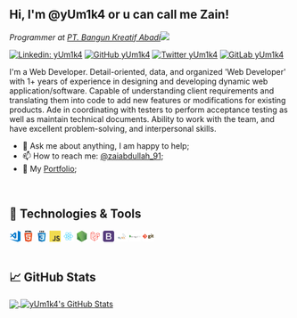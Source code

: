 <h2> Hi, I'm @yUm1k4 or u can call me Zain!</h2>

<p><em>Programmer at <a href="https://www.linkedin.com/company/pt-bangun-kreatif-abadi/">PT. Bangun Kreatif Abadi</a><img src="https://media.giphy.com/media/WUlplcMpOCEmTGBtBW/giphy.gif" width="30"> 
</em></p>

[![Linkedin: yUm1k4](https://img.shields.io/badge/-yum1k4-blue?style=flat-square&logo=Linkedin&logoColor=white&link=https://www.linkedin.com/in/yum1k4/)](https://www.linkedin.com/in/yum1k4/)
[![GitHub yUm1k4](https://img.shields.io/github/followers/yum1k4?label=follow&style=social)](https://github.com/yUm1k4)
[![Twitter yUm1k4](https://img.shields.io/twitter/follow/yUm1k4?style=social)](https://twitter.com/yUm1k4)
[![GitLab yUm1k4](https://img.shields.io/badge/GitLab-yUm1k4-blue)](https://gitlab.com/yUm1k4)


I'm a Web Developer. Detail-oriented, data, and organized 'Web Developer' with 1+ years of experience in designing and developing dynamic web application/software. Capable of understanding client requirements and translating them into code to add new features or modifications for existing products. Ade
in coordinating with testers to perform acceptance testing as well as maintain technical documents. Ability to work with the team, and have excellent problem-solving, and interpersonal skills.

- 💬 Ask me about anything, I am happy to help;
- 📫 How to reach me: [@zaiabdullah_91](https://instagram.com/zaiabdullah_91);
- 📝 My [Portfolio](https://yum1k4.github.io/);
<br />

## 🔧 Technologies & Tools

<code><img alt="Visual Studio Code" width="20" src="https://raw.githubusercontent.com/github/explore/80688e429a7d4ef2fca1e82350fe8e3517d3494d/topics/visual-studio-code/visual-studio-code.png"/></code>
<code><img height="20" src="https://raw.githubusercontent.com/github/explore/80688e429a7d4ef2fca1e82350fe8e3517d3494d/topics/html/html.png"></code>
<code><img height="20" src="https://raw.githubusercontent.com/github/explore/5c058a388828bb5fde0bcafd4bc867b5bb3f26f3/topics/css/css.png"></code>
<code><img height="20" src="https://raw.githubusercontent.com/github/explore/80688e429a7d4ef2fca1e82350fe8e3517d3494d/topics/javascript/javascript.png"></code>
<code><img height="20" src="https://raw.githubusercontent.com/github/explore/80688e429a7d4ef2fca1e82350fe8e3517d3494d/topics/react/react.png"></code>
<code><img height="20" src="https://raw.githubusercontent.com/github/explore/80688e429a7d4ef2fca1e82350fe8e3517d3494d/topics/nodejs/nodejs.png"></code>
<code><img height="20" src="https://raw.githubusercontent.com/github/explore/80688e429a7d4ef2fca1e82350fe8e3517d3494d/topics/laravel/laravel.png"></code>
<code><img height="20" src="https://raw.githubusercontent.com/github/explore/80688e429a7d4ef2fca1e82350fe8e3517d3494d/topics/bootstrap/bootstrap.png"></code>
<code><img height="20" src="https://raw.githubusercontent.com/github/explore/80688e429a7d4ef2fca1e82350fe8e3517d3494d/topics/mysql/mysql.png"></code>
<code><img height="20" src="https://raw.githubusercontent.com/github/explore/80688e429a7d4ef2fca1e82350fe8e3517d3494d/topics/mongodb/mongodb.png"></code>
<code><img height="20" src="https://raw.githubusercontent.com/github/explore/80688e429a7d4ef2fca1e82350fe8e3517d3494d/topics/git/git.png"></code>
<br />
<br />

## &#x1f4c8; GitHub Stats

<a href="https://github.com/yUm1k4">
  <img align="center" src="https://github-readme-stats.vercel.app/api/top-langs/?username=yUm1k4&hide=java,html,tex&title_color=ffffff&text_color=c9cacc&icon_color=2bbc8a&bg_color=1d1f21&langs_count=3" />
</a>
<a href="https://github.com/yUm1k4">
  <img align="center" src="https://github-readme-stats.vercel.app/api?username=yUm1k4&show_icons=true&line_height=27&count_private=true&title_color=ffffff&text_color=c9cacc&icon_color=2bbc8a&bg_color=1d1f21" alt="yUm1k4's GitHub Stats" />
</a>

<!-- - 👋 Hi, I’m @yUm1k4 or u can call me Zain
- 👀 I’m interested in Programming
- 🌱 I’m currently learning Web Developer
- 📫 How to reach me at https://yum1k4.github.io/
 -->
